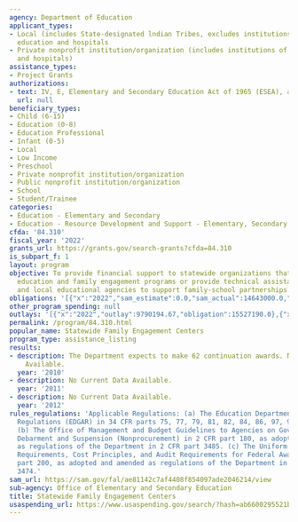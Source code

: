 ```yaml
---
agency: Department of Education
applicant_types:
- Local (includes State-designated lndian Tribes, excludes institutions of higher
  education and hospitals
- Private nonprofit institution/organization (includes institutions of higher education
  and hospitals)
assistance_types:
- Project Grants
authorizations:
- text: IV, E, Elementary and Secondary Education Act of 1965 (ESEA), as amended.
  url: null
beneficiary_types:
- Child (6-15)
- Education (0-8)
- Education Professional
- Infant (0-5)
- Local
- Low Income
- Preschool
- Private nonprofit institution/organization
- Public nonprofit institution/organization
- School
- Student/Trainee
categories:
- Education - Elementary and Secondary
- Education - Resource Development and Support - Elementary, Secondary Education
cfda: '84.310'
fiscal_year: '2022'
grants_url: https://grants.gov/search-grants?cfda=84.310
is_subpart_f: 1
layout: program
objective: To provide financial support to statewide organizations that conduct parent
  education and family engagement programs or provide technical assistance to State
  and local educational agencies to support family-school partnerships.
obligations: '[{"x":"2022","sam_estimate":0.0,"sam_actual":14643000.0,"usa_spending_actual":14642988.0},{"x":"2023","sam_estimate":19600000.0,"sam_actual":0.0,"usa_spending_actual":18672669.0},{"x":"2024","sam_estimate":19600000.0,"sam_actual":0.0,"usa_spending_actual":0.0}]'
other_program_spending: null
outlays: '[{"x":"2022","outlay":9790194.67,"obligation":15527190.0},{"x":"2023","outlay":4510058.25,"obligation":10529748.0},{"x":"2024","outlay":0.0,"obligation":0.0}]'
permalink: /program/84.310.html
popular_name: Statewide Family Engagement Centers
program_type: assistance_listing
results:
- description: The Department expects to make 62 continuation awards. No Current Data
    Available.
  year: '2010'
- description: No Current Data Available.
  year: '2011'
- description: No Current Data Available.
  year: '2012'
rules_regulations: 'Applicable Regulations: (a) The Education Department General Administrative
  Regulations (EDGAR) in 34 CFR parts 75, 77, 79, 81, 82, 84, 86, 97, 98, and 99.
  (b) The Office of Management and Budget Guidelines to Agencies on Governmentwide
  Debarment and Suspension (Nonprocurement) in 2 CFR part 180, as adopted and amended
  as regulations of the Department in 2 CFR part 3485. (c) The Uniform Administrative
  Requirements, Cost Principles, and Audit Requirements for Federal Awards in 2 CFR
  part 200, as adopted and amended as regulations of the Department in 2 CFR part
  3474.'
sam_url: https://sam.gov/fal/ae81142c7af4408f854097ade2046214/view
sub-agency: Office of Elementary and Secondary Education
title: Statewide Family Engagement Centers
usaspending_url: https://www.usaspending.gov/search/?hash=ab6600295521b0ae64fe41a7d74124a3
---
```

